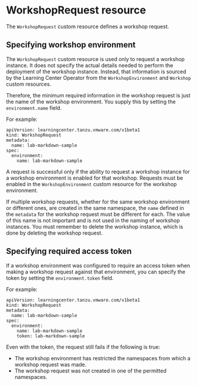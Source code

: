 # WorkshopRequest resource

The `WorkshopRequest` custom resource defines a workshop request.

## <a id="specify"></a> Specifying workshop environment

The `WorkshopRequest` custom resource is used only to request a workshop instance.
It does not specify the actual details needed to perform the deployment of the workshop instance.
Instead, that information is sourced by the Learning Center Operator from the `WorkshopEnvironment`
and `Workshop` custom resources.

Therefore, the minimum required information in the workshop request is just the name of the workshop
environment. You supply this by setting the `environment.name` field.

For example:

```
apiVersion: learningcenter.tanzu.vmware.com/v1beta1
kind: WorkshopRequest
metadata:
  name: lab-markdown-sample
spec:
  environment:
    name: lab-markdown-sample
```

A request is successful only if the ability to request a workshop instance for a workshop environment
is enabled for that workshop. Requests must be enabled in the `WorkshopEnvironment`
custom resource for the workshop environment.

If multiple workshop requests, whether for the same workshop environment or different ones, are
created in the same namespace, the `name` defined in the `metadata` for the workshop request must be
different for each. The value of this name is not important and is not used in the naming of workshop
instances. You must remember to delete the workshop instance, which is done by deleting the
workshop request.

## <a id="specify-workshop-env"></a> Specifying required access token

If a workshop environment was configured to require an access token when making a workshop request
against that environment, you can specify the token by setting the `environment.token` field.

For example:

```
apiVersion: learningcenter.tanzu.vmware.com/v1beta1
kind: WorkshopRequest
metadata:
  name: lab-markdown-sample
spec:
  environment:
    name: lab-markdown-sample
    token: lab-markdown-sample
```

Even with the token, the request still fails if the following is true:

* The workshop environment has restricted the namespaces from which a workshop request was made.
* The workshop request was not created in one of the permitted namespaces.
